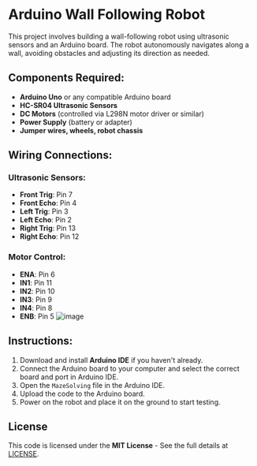 # Arduino Wall Following Robot

This project involves building a wall-following robot using ultrasonic sensors and an Arduino board. The robot autonomously navigates along a wall, avoiding obstacles and adjusting its direction as needed.

## Components Required:

- **Arduino Uno** or any compatible Arduino board
- **HC-SR04 Ultrasonic Sensors**
- **DC Motors** (controlled via L298N motor driver or similar)
- **Power Supply** (battery or adapter)
- **Jumper wires, wheels, robot chassis**

## Wiring Connections:

### Ultrasonic Sensors:
- **Front Trig**: Pin 7
- **Front Echo**: Pin 4
- **Left Trig**: Pin 3
- **Left Echo**: Pin 2
- **Right Trig**: Pin 13
- **Right Echo**: Pin 12

### Motor Control:
- **ENA**: Pin 6
- **IN1**: Pin 11
- **IN2**: Pin 10
- **IN3**: Pin 9
- **IN4**: Pin 8
- **ENB**: Pin 5
![image](https://github.com/user-attachments/assets/82013939-ddde-4d5c-8f3a-49374c680720)
## Instructions:

1. Download and install **Arduino IDE** if you haven't already.
2. Connect the Arduino board to your computer and select the correct board and port in Arduino IDE.
3. Open the `MazeSolving` file in the Arduino IDE.
4. Upload the code to the Arduino board.
5. Power on the robot and place it on the ground to start testing.

## License

This code is licensed under the **MIT License** - See the full details at [LICENSE](LICENSE).
